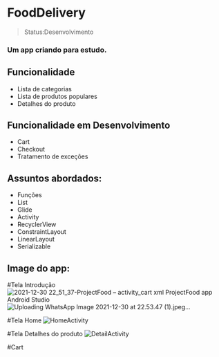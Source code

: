 <h1>FoodDelivery</h1>

>Status:Desenvolvimento

### Um app criando para estudo.



## Funcionalidade

+ Lista de categorias
+ Lista de produtos populares
+ Detalhes do produto

## Funcionalidade em Desenvolvimento

+ Cart
+ Checkout
+ Tratamento de exceções 

## Assuntos abordados:

+ Funções
+ List
+ Glide
+ Activity
+ RecyclerView
+ ConstraintLayout
+ LinearLayout
+ Serializable


## Image do app:

#Tela Introdução 
![2021-12-30 22_51_37-ProjectFood – activity_cart xml  ProjectFood app  Android Studio](https://user-images.githubusercontent.com/69988521/147798470-61154f9d-cdae-4172-8f0a-554c1f7c6d3a.png)![Uploading WhatsApp Image 2021-12-30 at 22.53.47 (1).jpeg…]()


#Tela Home
![HomeActivity](https://user-images.githubusercontent.com/69988521/147798579-41c381b6-a94c-4bd0-bc68-5e75f3712b7d.jpeg)

#Tela Detalhes do produto 
![DetailActivity](https://user-images.githubusercontent.com/69988521/147798588-60ced8f2-0daf-4b40-9c29-1bde4ac6b263.jpeg)

#Cart

